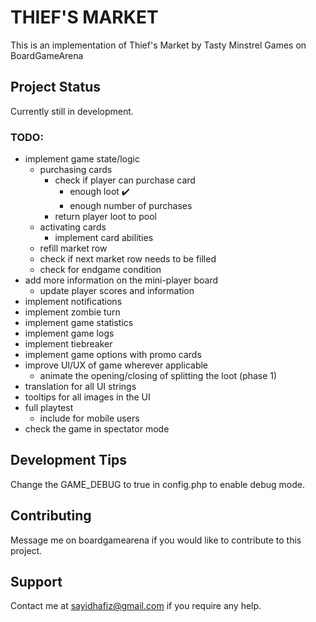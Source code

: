 # THIEF'S MARKET

This is an implementation of Thief's Market by Tasty Minstrel Games on BoardGameArena

## Project Status

Currently still in development.

### TODO:

- implement game state/logic
  - purchasing cards
    - check if player can purchase card
      - enough loot :heavy_check_mark:
      - enough number of purchases
    - return player loot to pool
  - activating cards
    - implement card abilities
  - refill market row
  - check if next market row needs to be filled
  - check for endgame condition
- add more information on the mini-player board
  - update player scores and information
- implement notifications
- implement zombie turn
- implement game statistics
- implement game logs
- implement tiebreaker
- implement game options with promo cards
- improve UI/UX of game wherever applicable
  - animate the opening/closing of splitting the loot (phase 1)
- translation for all UI strings
- tooltips for all images in the UI
- full playtest
  - include for mobile users
- check the game in spectator mode

## Development Tips

Change the GAME_DEBUG to true in config.php to enable debug mode.

## Contributing

Message me on boardgamearena if you would like to contribute to this project.

## Support

Contact me at sayidhafiz@gmail.com if you require any help.
